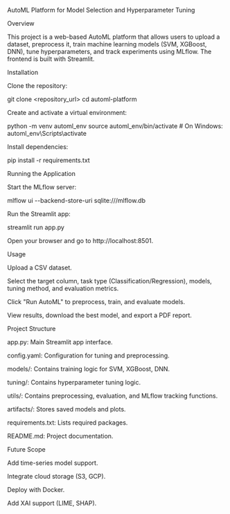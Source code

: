 AutoML Platform for Model Selection and Hyperparameter Tuning

Overview

This project is a web-based AutoML platform that allows users to upload a dataset, preprocess it, train machine learning models (SVM, XGBoost, DNN), tune hyperparameters, and track experiments using MLflow. The frontend is built with Streamlit.

Installation

Clone the repository:

git clone <repository_url>
cd automl-platform

Create and activate a virtual environment:

python -m venv automl_env
source automl_env/bin/activate # On Windows: automl_env\Scripts\activate

Install dependencies:

pip install -r requirements.txt

Running the Application

Start the MLflow server:

mlflow ui --backend-store-uri sqlite:///mlflow.db

Run the Streamlit app:

streamlit run app.py

Open your browser and go to http://localhost:8501.

Usage

Upload a CSV dataset.

Select the target column, task type (Classification/Regression), models, tuning method, and evaluation metrics.

Click "Run AutoML" to preprocess, train, and evaluate models.

View results, download the best model, and export a PDF report.

Project Structure

app.py: Main Streamlit app interface.

config.yaml: Configuration for tuning and preprocessing.

models/: Contains training logic for SVM, XGBoost, DNN.

tuning/: Contains hyperparameter tuning logic.

utils/: Contains preprocessing, evaluation, and MLflow tracking functions.

artifacts/: Stores saved models and plots.

requirements.txt: Lists required packages.

README.md: Project documentation.

Future Scope

Add time-series model support.

Integrate cloud storage (S3, GCP).

Deploy with Docker.

Add XAI support (LIME, SHAP).
